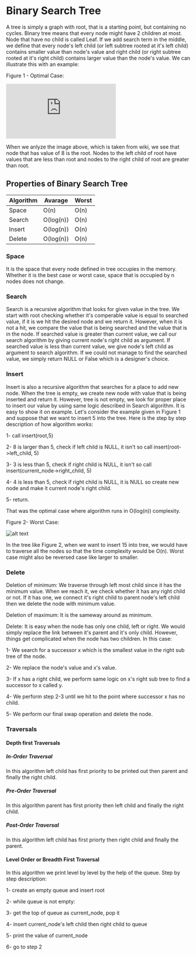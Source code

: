 # Binary Search Tree
A tree is simply a graph with root, that is a starting point, but containing no cycles. Binary tree means that every node might have 2 children at most. Node that have no child is called Leaf. If we add search term in the middle, we define that every node's left child (or left subtree rooted at it's left child) contains smaller value than node's value and right child (or right subtree rooted at it's right child) contains larger value than the node's value. We can illustrate this with an example:

  Figure 1 - Optimal Case:
  
![alt text](https://en.0wikipedia.org/index.php?q=aHR0cDovL3VwbG9hZC53aWtpbWVkaWEub3JnL3dpa2lwZWRpYS9jb21tb25zL3RodW1iL2QvZGEvQmluYXJ5X3NlYXJjaF90cmVlLnN2Zy8yMDBweC1CaW5hcnlfc2VhcmNoX3RyZWUuc3ZnLnBuZw)

When we anlyze the image above, which is taken from wiki, we see that node that has value of 8 is the root. Nodes to the left child of root have values that are less than root and nodes to the right child of root are greater than root.

## Properties of Binary Search Tree

| Algorithm | Avarage | Worst |
| ----------| ------- | ----- |
| Space | O(n) | O(n) |
| Search | O(log(n)) | O(n) |
| Insert | O(log(n)) | O(n) |
| Delete | O(log(n)) | O(n) |

### Space
It is the space that every node defined in tree occupies in the memory. Whether it is the best case or worst case, space that is occupied by n nodes does not change.
### Search
Search is a recursive algorithm that looks for given value in the tree. We start with root checking whether it's comperable value is equal to searched value, if it is we hit the desired node and we return it. However, when it is not a hit, we compare the value that is being searched and the value that is in the node. If searched value is greater than current value, we call our search algorithm by giving current node's right child as argument. If searched value is less than current value, we give node's left child as argument to search algorithm. If we could not manage to find the searched value, we simply return NULL or False which is a designer's choice.
### Insert
Insert is also a recursive algorithm that searches for a place to add new node. When the tree is empty, we create new node with value that is being inserted and return it. However, tree is not empty, we look for proper place to insert our value by using same logic described in Search algorithm. It is easy to show it on example. Let's consider the example given in Figure 1 and suppose that we want to insert 5 into the tree. Here is the step by step description of how algorithm works:

1- call insert(root,5)

2- 8 is larger than 5, check if left child is NULL, it isn't so call insert(root->left_child, 5)

3- 3 is less than 5, check if right child is NULL, it isn't so call insert(current_node->right_child, 5)

4- 4 is less than 5, check if right child is NULL, it is NULL so create new node and make it current node's right child.

5- return.

That was the optimal case where algorithm runs in O(log(n)) complexity. 

  Figure 2- Worst Case:

![alt text](http://gateoverflow.in/?qa=blob&qa_blobid=11541371034779034273)

In the tree like Figure 2, when we want to insert 15 into tree, we would have to traverse all the nodes so that the time complexity would be O(n). Worst case might also be reversed case like larger to smaller.

### Delete
Deletion of minimum: We traverse through left most child since it has the minimum value. When we reach it, we check whether it has any right child or not. If it has one, we connect it's right child to parent node's left child then we delete the node with minimum value.

Deletion of maximum: It is the sameway around as minimum.

Delete: It is easy when the node has only one child, left or right. We would simply replace the link between it's parent and it's only child. However, things get complicated when the node has two children. In this case:

1- We search for a successor x which is the smallest value in the right sub tree of the node. 

2- We replace the node's value and x's value. 

3- If x has a right child, we perform same logic on x's right sub tree to find a successor to x called y.

4- We perform step 2-3 until we hit to the point where successor x has no child. 

5- We perform our final swap operation and delete the node.

### Traversals
#### Depth first Traversals
##### In-Order Traversal
In this algorithm left child has first priority to be printed out then parent and finally the right child.
##### Pre-Order Traversal
In this algorithm parent has first priority then left child and finally the right child.
##### Post-Order Traversal
In this algorithm left child has first priorty then right child and finally the parent.
#### Level Order or Breadth First Traversal
In this algorithm we print level by level by the help of the queue. Step by step description:

1- create an empty queue and insert root

2- while queue is not empty:

  3- get the top of queue as current_node, pop it
  
  4- insert current_node's left child then right child to queue
  
  5- print the value of current_node
  
  6- go to step 2
  